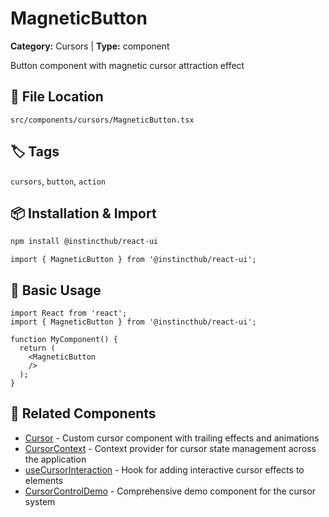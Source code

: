 # MagneticButton

**Category:** Cursors | **Type:** component

Button component with magnetic cursor attraction effect

## 📁 File Location

`src/components/cursors/MagneticButton.tsx`

## 🏷️ Tags

`cursors`, `button`, `action`

## 📦 Installation & Import

```bash
npm install @instincthub/react-ui
```

```tsx
import { MagneticButton } from '@instincthub/react-ui';
```

## 🚀 Basic Usage

```tsx
import React from 'react';
import { MagneticButton } from '@instincthub/react-ui';

function MyComponent() {
  return (
    <MagneticButton
    />
  );
}
```

## 🔗 Related Components

- [Cursor](./Cursor.md) - Custom cursor component with trailing effects and animations
- [CursorContext](./CursorContext.md) - Context provider for cursor state management across the application
- [useCursorInteraction](./useCursorInteraction.md) - Hook for adding interactive cursor effects to elements
- [CursorControlDemo](./CursorControlDemo.md) - Comprehensive demo component for the cursor system

